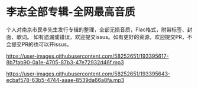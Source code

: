 # 李志全部专辑-全网最高音质
个人对南京市民李先生发行专辑的整理，全部无损音质，Flac格式，附带标签、封面、歌词。
如有遗漏或错误，欢迎提交issus。如有更好的资源，欢迎提交PR，不会提交PR的也可以开issus。

https://user-images.githubusercontent.com/58252651/193395617-8b7fab90-0a1e-4705-87b3-47e72932d46f.mp3

https://user-images.githubusercontent.com/58252651/193395643-ecbaf578-63b5-4744-aaae-8539da66a8fa.mp3
